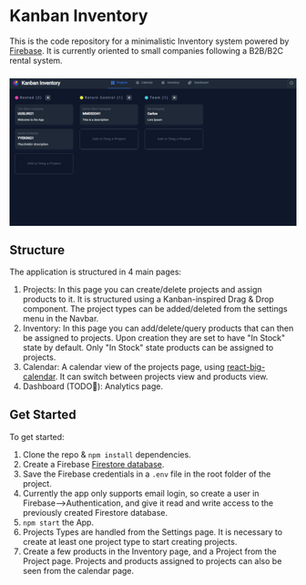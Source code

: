 # Kanban Inventory
This is the code repository for a minimalistic Inventory system powered by <a href="https://firebase.google.com">Firebase</a>. It is currently oriented to small companies following a B2B/B2C rental system. 
###
<img align="middle" src="public/KanbanInvSS.png" class="pt-[10px]">

## Structure
The application is structured in 4 main pages:
1. Projects: In this page you can create/delete projects and assign products to it. It is structured using a Kanban-inspired Drag & Drop component. The project types can be added/deleted from the settings menu in the Navbar.
2. Inventory: In this page you can add/delete/query products that can then be assigned to projects. Upon creation they are set to have "In Stock" state by default. Only "In Stock" state products can be assigned to projects. 
3. Calendar: A calendar view of the projects page, using <a href="https://www.npmjs.com/package/react-big-calendar" >react-big-calendar</a>. It can switch between projects view and products view.
4. Dashboard (TODO:construction:): Analytics page.

## Get Started
To get started:
1. Clone the repo & `npm install` dependencies.
2. Create a Firebase <a href="https://firebase.google.com/docs/firestore/quickstart">Firestore database</a>.
3. Save the Firebase credentials in a `.env` file in the root folder of the project.
4. Currently the app only supports email login, so create a user in Firebase-->Authentication, and give it read and write access to the previously created Firestore database.
5. `npm start` the App.
6. Projects Types are handled from the Settings page. It is necessary to create at least one project type to start creating projects. 
7. Create a few products in the Inventory page, and a Project from the Project page. Projects and products assigned to projects can also be seen from the calendar page.

